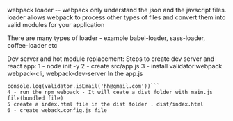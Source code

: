 webpack loader -- webpack only understand the json and the javscript files. loader allows webpack to process other types of files and convert them into valid modules for your application

There are many types of loader - 
example babel-loader, sass-loader, coffee-loader etc

Dev server and hot module replacement:
Steps to create dev server and react app:
1 - node init -y
2 - create src/app.js
3 - install validator webpack webpack-cli, webpack-dev-server
In the app.js
```import validator from "validator"
console.log(validator.isEmail('hh@gmail.com'))```
4 - run the npm webpack - It will ceate a dist folder with main.js file(bundled file)
5 create a index.html file in the dist folder . dist/index.html
6 - create weback.config.js file



